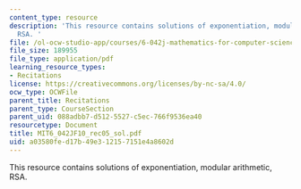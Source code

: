 ```yaml
---
content_type: resource
description: 'This resource contains solutions of exponentiation, modular arithmetic,
  RSA. '
file: /ol-ocw-studio-app/courses/6-042j-mathematics-for-computer-science-fall-2010/a03580fed17b49e312157151e4a8602d_MIT6_042JF10_rec05_sol.pdf
file_size: 189955
file_type: application/pdf
learning_resource_types:
- Recitations
license: https://creativecommons.org/licenses/by-nc-sa/4.0/
ocw_type: OCWFile
parent_title: Recitations
parent_type: CourseSection
parent_uid: 088adbb7-d512-5527-c5ec-766f9536ea40
resourcetype: Document
title: MIT6_042JF10_rec05_sol.pdf
uid: a03580fe-d17b-49e3-1215-7151e4a8602d
---
```

This resource contains solutions of exponentiation, modular arithmetic, RSA. 